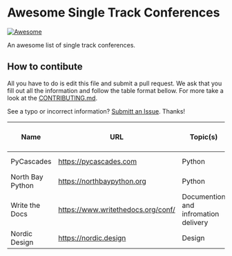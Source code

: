 # Awesome Single Track Conferences

[![Awesome](https://awesome.re/badge-flat.svg)](https://awesome.re)

An awesome list of single track conferences.

## How to contibute

All you have to do is edit this file and submit a pull request. We ask that you fill out all the information and follow the table format bellow. For more take a look at the [CONTRIBUTING.md](./CONTRIBUTING.md).

See a typo or incorrect information? [Submitt an Issue](https://github.com/froi/awesome-single-track-conferences/issues/new/choose). Thanks!

|    Name    |           URL          | Topic(s) | Social Account | contact email (optional) |
| ---------- | ---------------------- | -------- | --------------- | ------------------------ |
| PyCascades | https://pycascades.com | Python | [Twitter: @pycascades](https://twitter.com/pycascades) | |
| North Bay Python | https://northbaypython.org | Python | [Twitter: @northbaypython](https://twitter.com/northbaypython/) | |
| Write the Docs | https://www.writethedocs.org/conf/ | Documention and infromation delivery | [Twitter: @writethedocs](https://twitter.com/writethedocs) | |
| Nordic Design | https://nordic.design | Design | [Twitter: @nordicdesign](https://twitter.com/nordicdesign) | |
